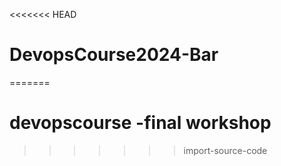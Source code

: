 <<<<<<< HEAD
# DevopsCourse2024-Bar
=======
# devopscourse -final workshop
>>>>>>> import-source-code
